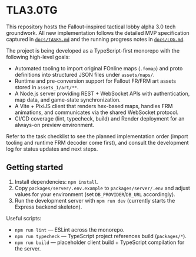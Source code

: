 # TLA3.0TG

This repository hosts the Fallout-inspired tactical lobby alpha 3.0 tech groundwork. All new implementation follows the detailed MVP specification captured in [`docs/TASKS.md`](docs/TASKS.md) and the running progress notes in [`docs/LOG.md`](docs/LOG.md).

The project is being developed as a TypeScript-first monorepo with the following high-level goals:

- Automated tooling to import original FOnline maps (`.fomap`) and proto definitions into structured JSON files under `assets/maps/`.
- Runtime and pre-conversion support for Fallout FR/FRM art assets stored in `assets_1/art/**`.
- A Node.js server providing REST + WebSocket APIs with authentication, map data, and game-state synchronization.
- A Vite + PixiJS client that renders hex-based maps, handles FRM animations, and communicates via the shared WebSocket protocol.
- CI/CD coverage (lint, typecheck, build) and Render deployment for an always-on preview environment.

Refer to the task checklist to see the planned implementation order (import tooling and runtime FRM decoder come first), and consult the development log for status updates and next steps.

## Getting started

1. Install dependencies: `npm install`.
2. Copy `packages/server/.env.example` to `packages/server/.env` and adjust values for your environment (set `DB_PROVIDER`/`DB_URL` accordingly).
3. Run the development server with `npm run dev` (currently starts the Express backend skeleton).

Useful scripts:

- `npm run lint` — ESLint across the monorepo.
- `npm run typecheck` — TypeScript project references build (`packages/*`).
- `npm run build` — placeholder client build + TypeScript compilation for the server.
